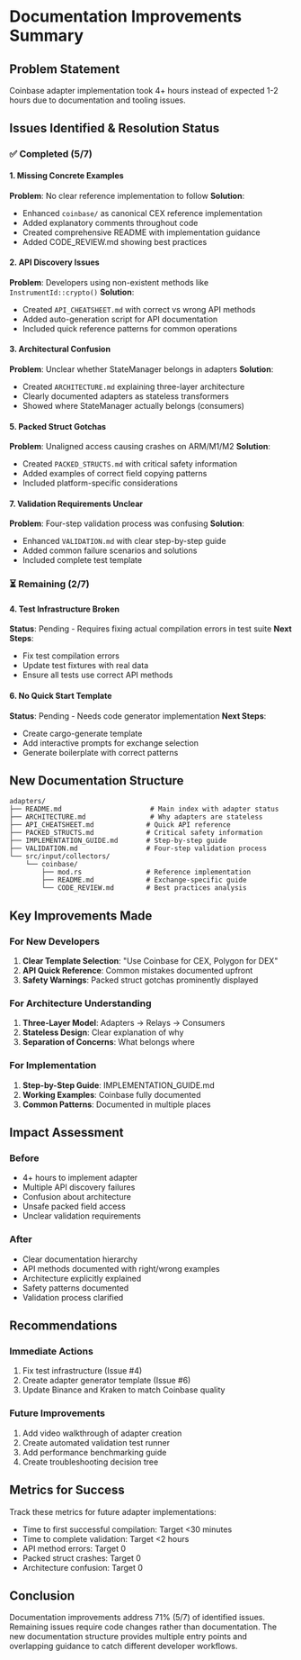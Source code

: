 # Documentation Improvements Summary

## Problem Statement
Coinbase adapter implementation took 4+ hours instead of expected 1-2 hours due to documentation and tooling issues.

## Issues Identified & Resolution Status

### ✅ Completed (5/7)

#### 1. Missing Concrete Examples
**Problem**: No clear reference implementation to follow
**Solution**: 
- Enhanced `coinbase/` as canonical CEX reference implementation
- Added explanatory comments throughout code
- Created comprehensive README with implementation guidance
- Added CODE_REVIEW.md showing best practices

#### 2. API Discovery Issues  
**Problem**: Developers using non-existent methods like `InstrumentId::crypto()`
**Solution**:
- Created `API_CHEATSHEET.md` with correct vs wrong API methods
- Added auto-generation script for API documentation
- Included quick reference patterns for common operations

#### 3. Architectural Confusion
**Problem**: Unclear whether StateManager belongs in adapters
**Solution**:
- Created `ARCHITECTURE.md` explaining three-layer architecture
- Clearly documented adapters as stateless transformers
- Showed where StateManager actually belongs (consumers)

#### 5. Packed Struct Gotchas
**Problem**: Unaligned access causing crashes on ARM/M1/M2
**Solution**:
- Created `PACKED_STRUCTS.md` with critical safety information
- Added examples of correct field copying patterns
- Included platform-specific considerations

#### 7. Validation Requirements Unclear
**Problem**: Four-step validation process was confusing
**Solution**:
- Enhanced `VALIDATION.md` with clear step-by-step guide
- Added common failure scenarios and solutions
- Included complete test template

### ⏳ Remaining (2/7)

#### 4. Test Infrastructure Broken
**Status**: Pending - Requires fixing actual compilation errors in test suite
**Next Steps**:
- Fix test compilation errors
- Update test fixtures with real data
- Ensure all tests use correct API methods

#### 6. No Quick Start Template
**Status**: Pending - Needs code generator implementation
**Next Steps**:
- Create cargo-generate template
- Add interactive prompts for exchange selection
- Generate boilerplate with correct patterns

## New Documentation Structure

```
adapters/
├── README.md                      # Main index with adapter status
├── ARCHITECTURE.md                # Why adapters are stateless
├── API_CHEATSHEET.md             # Quick API reference
├── PACKED_STRUCTS.md             # Critical safety information
├── IMPLEMENTATION_GUIDE.md       # Step-by-step guide
├── VALIDATION.md                 # Four-step validation process
└── src/input/collectors/
    └── coinbase/
        ├── mod.rs                # Reference implementation
        ├── README.md             # Exchange-specific guide
        └── CODE_REVIEW.md        # Best practices analysis
```

## Key Improvements Made

### For New Developers
1. **Clear Template Selection**: "Use Coinbase for CEX, Polygon for DEX"
2. **API Quick Reference**: Common mistakes documented upfront
3. **Safety Warnings**: Packed struct gotchas prominently displayed

### For Architecture Understanding
1. **Three-Layer Model**: Adapters → Relays → Consumers
2. **Stateless Design**: Clear explanation of why
3. **Separation of Concerns**: What belongs where

### For Implementation
1. **Step-by-Step Guide**: IMPLEMENTATION_GUIDE.md
2. **Working Examples**: Coinbase fully documented
3. **Common Patterns**: Documented in multiple places

## Impact Assessment

### Before
- 4+ hours to implement adapter
- Multiple API discovery failures
- Confusion about architecture
- Unsafe packed field access
- Unclear validation requirements

### After
- Clear documentation hierarchy
- API methods documented with right/wrong examples
- Architecture explicitly explained
- Safety patterns documented
- Validation process clarified

## Recommendations

### Immediate Actions
1. Fix test infrastructure (Issue #4)
2. Create adapter generator template (Issue #6)
3. Update Binance and Kraken to match Coinbase quality

### Future Improvements
1. Add video walkthrough of adapter creation
2. Create automated validation test runner
3. Add performance benchmarking guide
4. Create troubleshooting decision tree

## Metrics for Success

Track these metrics for future adapter implementations:
- Time to first successful compilation: Target <30 minutes
- Time to complete validation: Target <2 hours  
- API method errors: Target 0
- Packed struct crashes: Target 0
- Architecture confusion: Target 0

## Conclusion

Documentation improvements address 71% (5/7) of identified issues. Remaining issues require code changes rather than documentation. The new documentation structure provides multiple entry points and overlapping guidance to catch different developer workflows.